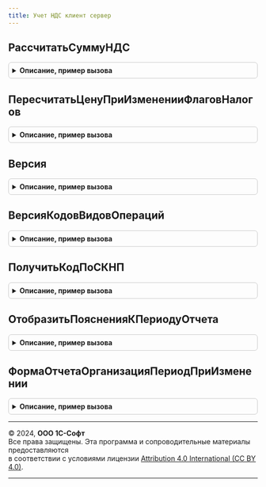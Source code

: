 ```yaml
---
title: Учет НДС клиент сервер
---
```



## РассчитатьСуммуНДС
<details style="margin: 1em 0; padding: 0.5em; border: 1px solid #ccc; border-radius: 6px;">

<summary style="font-weight: bold; cursor: pointer;">Описание, пример вызова</summary>

```bsl

// Рассчитывает сумму НДС исходя из суммы и флагов налогообложения.
//
// Параметры:
//  Сумма            - Число - сумма от которой надо рассчитывать налоги;
//  СуммаВключаетНДС - Булево - признак включения НДС в сумму ("внутри" или "сверху");
//  СтавкаНДС        - Число - процентная ставка НДС.
//
// Возвращаемое значение:
//  Число - полученная сумма НДС.
//
Функция РассчитатьСуммуНДС(Сумма, СуммаВключаетНДС, СтавкаНДС) Экспорт
```

Пример вызова
```bsl
Результат = УчетНДСКлиентСервер.РассчитатьСуммуНДС(Сумма, СуммаВключаетНДС, СтавкаНДС) 
```
</details>

## ПересчитатьЦенуПриИзмененииФлаговНалогов
<details style="margin: 1em 0; padding: 0.5em; border: 1px solid #ccc; border-radius: 6px;">

<summary style="font-weight: bold; cursor: pointer;">Описание, пример вызова</summary>

```bsl

// Производит пересчет цен при изменении флагов учета налогов.
// Пересчет зависит от способа заполнения цен, при заполнении По ценам номенклатуры (при продаже)
// хочется избегать ситуаций, когда компания  «теряет деньги» при пересчете налогов.
// Поэтому если в документе флаг "Учитывать налог" выключен, то цены должны браться напрямую из справочника,
// потому что хочется продавать по той же цене, независимо от режима налогообложения.
// Например, если отпускная цена задана с НП для избежания ошибок округления, то это не значит,
// что при отпуске без НП мы должны продать дешевле. Если же флаг учета налога в документе включен,
// то цены должны пересчитываться при подстановке в документ:
// налог должен включаться или не включаться в зависимости от флага включения налога в типе цен.
// При заполнении по ценам контрагентов (при покупке) хочется хранить цены поставщиков.
// Поэтому нужно пересчитывать всегда по установленным флагам в документе и в типе цен.
// Это гарантирует, что при записи цен в регистр и последующем их чтении,
// например, при заполнении следующего документа, мы с точностью до ошибок округления при пересчете
// получим те же самые цены.
//
// Параметры:
//  Цена                - Число - Пересчитываемое значение цены.
//  ЦенаВключаетНДС     - Булево - Определяет содержит ли переданное значение цены НДС.
//  СуммаВключаетНДС    - Булево - Определяет должно ли новое значение цены включать НДС.
//  СтавкаНДС           - Число - Ставка НДС.
//
// Возвращаемое значение:
//  Число - Новое значение цены.
//
Функция ПересчитатьЦенуПриИзмененииФлаговНалогов(Цена, ЦенаВключаетНДС, Экспорт
```

Пример вызова
```bsl
Результат = УчетНДСКлиентСервер.ПересчитатьЦенуПриИзмененииФлаговНалогов(Цена, ЦенаВключаетНДС, );
```
</details>

## Версия
<details style="margin: 1em 0; padding: 0.5em; border: 1px solid #ccc; border-radius: 6px;">

<summary style="font-weight: bold; cursor: pointer;">Описание, пример вызова</summary>

```bsl

// Возвращает номер версии подсистемы НДС.
//
// Параметры:
//  Дата - Дата - Проверяемая дата.
//
// Возвращаемое значение:
//  Число - номер версии.
//
Функция Версия(Дата) Экспорт
```

Пример вызова
```bsl
Результат = УчетНДСКлиентСервер.Версия(Дата) 
```
</details>

## ВерсияКодовВидовОпераций
<details style="margin: 1em 0; padding: 0.5em; border: 1px solid #ccc; border-radius: 6px;">

<summary style="font-weight: bold; cursor: pointer;">Описание, пример вызова</summary>

```bsl

// Определяет версию перечня кодов видов операций для отчетности по НДС на переданную дату.
//
// Параметры:
//   Период - Дата - дата, на которую требуется определить версию перечня видов операций.
// Возвращаемое значение:
//  Число - номер версии кодов видов операций:
//          1 - перечень, утвержденный приказом ФНС 14.02.2012 N ММВ-7-3/83@;
//          2 - перечень, утвержденный письмом ФНС от 22.01.2015 N ГД-4-3/794@;
//          3 - перечень, утвержденный приказом ФНС от 14.03.2016 N ММВ-7-3/136@.
Функция ВерсияКодовВидовОпераций(Период) Экспорт
```

Пример вызова
```bsl
Результат = УчетНДСКлиентСервер.ВерсияКодовВидовОпераций(Период) 
```
</details>

## ПолучитьКодПоСКНП
<details style="margin: 1em 0; padding: 0.5em; border: 1px solid #ccc; border-radius: 6px;">

<summary style="font-weight: bold; cursor: pointer;">Описание, пример вызова</summary>

```bsl

// Документы по учету НДС для передачи в электронном виде

// Возвращает код периода для передачи книг и журналов по НДС в электронном виде
//
// Параметры:
//	Период - Дата - Дата налогового периода.
//	Реорганизация - Булево - Признак реорганизации.
//
// Возвращаемое значение:
//	Строка - Строковый код налогового периода.
//
Функция ПолучитьКодПоСКНП(Период, Реорганизация = Ложь) Экспорт
```

Пример вызова
```bsl
Результат = УчетНДСКлиентСервер.ПолучитьКодПоСКНП(Период, Реорганизация);
```
</details>

## ОтобразитьПоясненияКПериодуОтчета
<details style="margin: 1em 0; padding: 0.5em; border: 1px solid #ccc; border-radius: 6px;">

<summary style="font-weight: bold; cursor: pointer;">Описание, пример вызова</summary>

```bsl

// Отображает текстовое пояснение по корректности выбора периода формирования отчета.
//
// Параметры:
//	Форма - ФормаКлиентскогоПриложения - Форма отчета.
//
Процедура ОтобразитьПоясненияКПериодуОтчета(Форма) Экспорт
```

Пример вызова
```bsl
УчетНДСКлиентСервер.ОтобразитьПоясненияКПериодуОтчета(Форма) 
```
</details>

## ФормаОтчетаОрганизацияПериодПриИзменении
<details style="margin: 1em 0; padding: 0.5em; border: 1px solid #ccc; border-radius: 6px;">

<summary style="font-weight: bold; cursor: pointer;">Описание, пример вызова</summary>

```bsl

// Вызывается их обработчиков при смене организации в формах отчетов по НДС.
//
// Параметры:
//	Форма - ФормаКлиентскогоПриложения - Форма отчета.
//
Процедура ФормаОтчетаОрганизацияПериодПриИзменении(Форма) Экспорт
```

Пример вызова
```bsl
УчетНДСКлиентСервер.ФормаОтчетаОрганизацияПериодПриИзменении(Форма) 
```
</details>

---

© 2024, **ООО 1С-Софт**  
Все права защищены. Эта программа и сопроводительные материалы предоставляются  
в соответствии с условиями лицензии [Attribution 4.0 International (CC BY 4.0)](https://creativecommons.org/licenses/by/4.0/legalcode).

---
